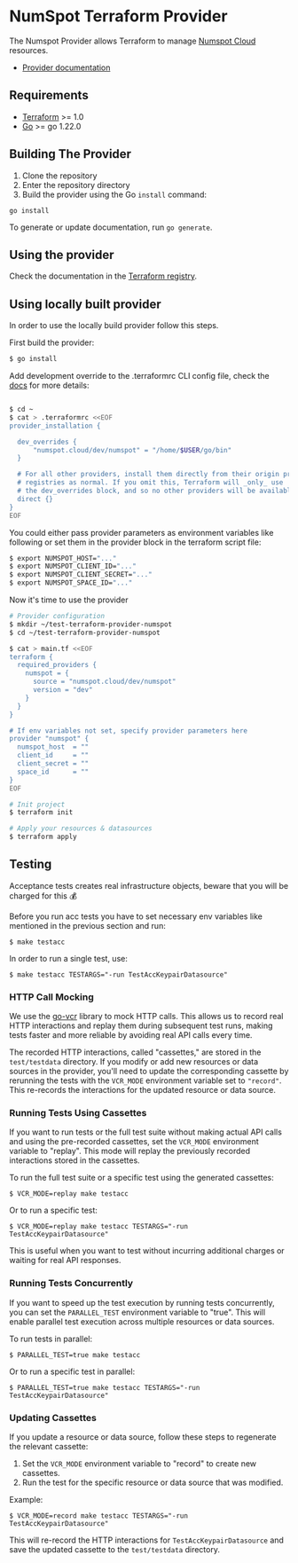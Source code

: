 # NumSpot Terraform Provider

The Numspot Provider allows Terraform to manage [Numspot Cloud](https://numspot.com/) resources.

- [Provider documentation](https://registry.terraform.io/providers/numspot/numspot/latest/docs)

## Requirements

- [Terraform](https://developer.hashicorp.com/terraform/downloads) >= 1.0
- [Go](https://golang.org/doc/install) >= go 1.22.0

## Building The Provider

1. Clone the repository
2. Enter the repository directory
3. Build the provider using the Go `install` command:

```shell
go install
```
To generate or update documentation, run `go generate`.
## Using the provider
Check the documentation in the [Terraform registry](https://registry.terraform.io/providers/numspot/numspot/latest/docs).

## Using locally built provider
In order to use the locally build provider follow this steps.

First build the provider:
```sh
$ go install
```

Add development override to the .terraformrc CLI config file, check the [docs](https://developer.hashicorp.com/terraform/cli/config/config-file#development-overrides-for-provider-developers) for more details:
```sh

$ cd ~
$ cat > .terraformrc <<EOF
provider_installation {

  dev_overrides {
      "numspot.cloud/dev/numspot" = "/home/$USER/go/bin"
  }

  # For all other providers, install them directly from their origin provider
  # registries as normal. If you omit this, Terraform will _only_ use
  # the dev_overrides block, and so no other providers will be available.
  direct {}
}
EOF
```

You could either pass provider parameters as environment variables like following or set them in the provider block in the terraform script file:
```sh
$ export NUMSPOT_HOST="..."
$ export NUMSPOT_CLIENT_ID="..."
$ export NUMSPOT_CLIENT_SECRET="..."
$ export NUMSPOT_SPACE_ID="..."
```
Now it's time to use the provider
```sh
# Provider configuration
$ mkdir ~/test-terraform-provider-numspot
$ cd ~/test-terraform-provider-numspot

$ cat > main.tf <<EOF
terraform {
  required_providers {
    numspot = {
      source = "numspot.cloud/dev/numspot"
      version = "dev"
    }
  }
}

# If env variables not set, specify provider parameters here
provider "numspot" {
  numspot_host  = ""
  client_id     = ""
  client_secret = ""
  space_id      = ""
}
EOF

# Init project
$ terraform init

# Apply your resources & datasources
$ terraform apply
```

## Testing
Acceptance tests creates real infrastructure objects, beware that you will be charged for this :moneybag:

Before you run acc tests you have to set necessary env variables like mentioned in the previous section and run:
```shell
$ make testacc
```
In order to run a single test, use:
```shell
$ make testacc TESTARGS="-run TestAccKeypairDatasource"
```

### HTTP Call Mocking
We use the [go-vcr](https://github.com/dnaeon/go-vcr) library to mock HTTP calls. This allows us to record real HTTP interactions and replay them during subsequent test runs, making tests faster and more reliable by avoiding real API calls every time.

The recorded HTTP interactions, called "cassettes," are stored in the `test/testdata` directory. If you modify or add new resources or data sources in the provider, you'll need to update the corresponding cassette by rerunning the tests with the `VCR_MODE` environment variable set to `"record"`. This re-records the interactions for the updated resource or data source.

### Running Tests Using Cassettes
If you want to run tests or the full test suite without making actual API calls and using the pre-recorded cassettes, set the `VCR_MODE` environment variable to "replay". This mode will replay the previously recorded interactions stored in the cassettes.

To run the full test suite or a specific test using the generated cassettes:
```shell
$ VCR_MODE=replay make testacc
```

Or to run a specific test:
```shell
$ VCR_MODE=replay make testacc TESTARGS="-run TestAccKeypairDatasource"
```

This is useful when you want to test without incurring additional charges or waiting for real API responses.

### Running Tests Concurrently
If you want to speed up the test execution by running tests concurrently, you can set the `PARALLEL_TEST` environment variable to "true". This will enable parallel test execution across multiple resources or data sources.

To run tests in parallel:
```shell
$ PARALLEL_TEST=true make testacc
```
Or to run a specific test in parallel:
```shell
$ PARALLEL_TEST=true make testacc TESTARGS="-run TestAccKeypairDatasource"
```

### Updating Cassettes
If you update a resource or data source, follow these steps to regenerate the relevant cassette:

1. Set the `VCR_MODE` environment variable to "record" to create new cassettes.
2. Run the test for the specific resource or data source that was modified.

Example:
```shell
$ VCR_MODE=record make testacc TESTARGS="-run TestAccKeypairDatasource"
```
This will re-record the HTTP interactions for `TestAccKeypairDatasource` and save the updated cassette to the `test/testdata` directory.

